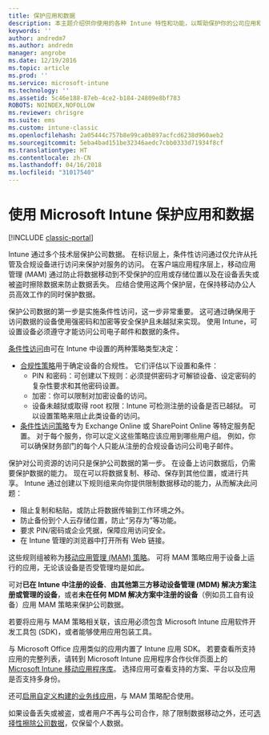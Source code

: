 ```yaml
---
title: 保护应用和数据
description: 本主题介绍供你使用的各种 Intune 特性和功能，以帮助保护你的公司应用和数据。
keywords: ''
author: andredm7
ms.author: andredm
manager: angrobe
ms.date: 12/19/2016
ms.topic: article
ms.prod: ''
ms.service: microsoft-intune
ms.technology: ''
ms.assetid: 5c46e188-87eb-4ce2-b184-24809e8bf783
ROBOTS: NOINDEX,NOFOLLOW
ms.reviewer: chrisgre
ms.suite: ems
ms.custom: intune-classic
ms.openlocfilehash: 2a05444c757b8e99ca0b897acfcd6238d960aeb2
ms.sourcegitcommit: 5eba4bad151be32346aedc7cbb0333d71934f8cf
ms.translationtype: HT
ms.contentlocale: zh-CN
ms.lasthandoff: 04/16/2018
ms.locfileid: "31017540"
---
```

# <a name="protect-apps-and-data-with-microsoft-intune"></a>使用 Microsoft Intune 保护应用和数据

[!INCLUDE [classic-portal](../includes/classic-portal.md)]

Intune 通过多个技术层保护公司数据。 在标识层上，条件性访问通过仅允许从托管及合规设备进行访问来保护对服务的访问。 在客户端应用程序层上，移动应用管理 (MAM) 通过防止将数据移动到不受保护的应用或存储位置以及在设备丢失或被盗时擦除数据来防止数据丢失。 应结合使用这两个保护层，在保持移动办公人员高效工作的同时保护数据。

保护公司数据的第一步是实施条件性访问，这一步非常重要。 这可通过确保用于访问数据的设备使用强密码和加密等安全保护且未越狱来实现。 使用 Intune，可设置设备必须遵守才能访问公司电子邮件和数据的条件。

[条件性访问](restrict-access-to-email-and-o365-services-with-microsoft-intune.md)由可在 Intune 中设置的两种策略类型决定：
- [合规性策略](introduction-to-device-compliance-policies-in-microsoft-intune.md)用于确定设备的合规性。 它们评估以下设置和条件：
  - PIN 和密码：可创建以下规则：必须提供密码才可解锁设备、设定密码的复杂性要求和其他密码设置。
  - 加密：你可以限制对加密设备的访问。
  - 设备未越狱或取得 root 权限：Intune 可检测注册的设备是否已越狱。 可以设置策略来阻止此类设备的访问。
- [条件性访问策略](restrict-access-to-email-and-o365-services-with-microsoft-intune.md)专为 Exchange Online 或 SharePoint Online 等特定服务配置。 对于每个服务，你可以定义这些策略应该应用到哪些用户组。 例如，你可以确保财务部门的每个人只能从注册的合规设备访问公司电子邮件。

保护对公司资源的访问只是保护公司数据的第一步。 在设备上访问数据后，仍需要保护数据的能力。 现在可以将数据复制、移动、保存到其他位置，或进行共享。 Intune 通过创建以下规则组来向你提供限制数据移动的能力，从而解决此问题：
- 阻止复制和粘贴，或防止将数据传输到工作环境之外。
- 防止备份到个人云存储位置，防止“另存为”等功能。
- 要求 PIN/密码或企业凭据，保障应用访问安全。
- 在 Intune 管理的浏览器中打开所有 Web 链接。

这些规则组被称为[移动应用管理 (MAM) 策略](protect-app-data-using-mobile-app-management-policies-with-microsoft-intune.md)。 可将 MAM 策略应用于设备上运行的应用，无论该设备是否受管理均是如此。  

可对**已在 Intune 中注册的设备**、**由其他第三方移动设备管理 (MDM) 解决方案注册或管理的设备**，或者**未在任何 MDM 解决方案中注册的设备**（例如员工自有设备）应用 MAM 策略来保护公司数据。

若要将应用与 MAM 策略相关联，该应用必须包含 Microsoft Intune 应用软件开发工具包 (SDK)，或者能够使用应用包装工具。

与 Microsoft Office 应用类似的应用内置了 Intune 应用 SDK。 若要查看所支持应用的完整列表，请转到 Microsoft Intune 应用程序合作伙伴页面上的 [Microsoft Intune 移动应用程序库](https://www.microsoft.com/cloud-platform/microsoft-intune-apps)。 选择应用可查看支持的方案、平台以及应用是否支持多身份。

还可[启用自定义构建的业务线应用](/intune/apps-prepare-mobile-application-management)，与 MAM 策略配合使用。

如果设备丢失或被盗，或者用户不再与公司合作，除了限制数据移动之外，还可[选择性擦除公司数据](wipe-managed-company-app-data-with-microsoft-intune.md)，仅保留个人数据。
